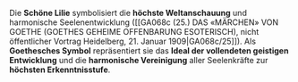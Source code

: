 
Die **Schöne Lilie** symbolisiert die **höchste Weltanschauung** und harmonische Seelenentwicklung ([[GA068c (25.) DAS «MÄRCHEN» VON GOETHE (GOETHES GEHEIME OFFENBARUNG ESOTERISCH), nicht öffentlicher Vortrag Heidelberg, 21. Januar 1909|GA068c/25]]). Als **Goethesches Symbol** repräsentiert sie das **Ideal der vollendeten geistigen Entwicklung** und die **harmonische Vereinigung** aller Seelenkräfte zur **höchsten Erkenntnisstufe**.
